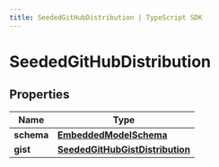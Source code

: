 ```yaml
---
title: SeededGitHubDistribution | TypeScript SDK
---
```



# SeededGitHubDistribution


## Properties

Name | Type
------------ | -------------
**schema** | [**EmbeddedModelSchema**](EmbeddedModelSchema)
**gist** | [**SeededGitHubGistDistribution**](SeededGitHubGistDistribution)


